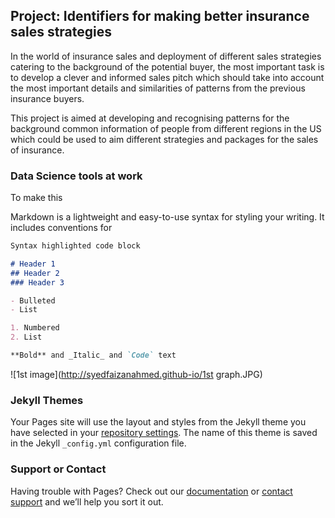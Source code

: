 ## Project: Identifiers for making better insurance sales strategies

In the world of insurance sales and deployment of different sales strategies catering to the background of the potential buyer,
the most important task is to develop a clever and informed sales pitch which should take into account the most important details and similarities of patterns from the previous insurance buyers.

This project is aimed at developing and recognising patterns for the background common information of people from different regions in the US which could be used to aim different strategies and packages for the sales of insurance. 

### Data Science tools at work

To make this 

Markdown is a lightweight and easy-to-use syntax for styling your writing. It includes conventions for

```markdown
Syntax highlighted code block

# Header 1
## Header 2
### Header 3

- Bulleted
- List

1. Numbered
2. List

**Bold** and _Italic_ and `Code` text


```

![1st image](http://syedfaizanahmed.github-io/1st graph.JPG)

### Jekyll Themes

Your Pages site will use the layout and styles from the Jekyll theme you have selected in your [repository settings](https://github.com/syedfaizanahmed/syedfaizanahmed.github-io/settings). The name of this theme is saved in the Jekyll `_config.yml` configuration file.

### Support or Contact

Having trouble with Pages? Check out our [documentation](https://help.github.com/categories/github-pages-basics/) or [contact support](https://github.com/contact) and we’ll help you sort it out.
